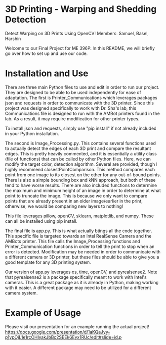 # 3D Printing - Warping and Shedding Detection
Detect Warping on 3D Prints Using OpenCV!
Members: Samuel, Basel, Harshin

Welcome to our Final Project for ME 396P. In this README, we will briefly go over how to set up and use our code.

# Installation and Use
There are three main Python files to use and edit in order to run our project. They are designed to be able to be used independently for ease of adaptation. The first is Printer_Communications which leverages packages json and requests in order to communicate with the 3D printer. Since this project was designed specifically to work with Dr. Sha's lab, this Communications file is designed to run with the AMBot printers found in the lab. As a result, it may require modification for other printer types.

To install json and requests, simply use "pip install" if not already included in your Python installation.

The second is Image_Processing.py. This contains several functions used to actually detect the edges of each 3D print and compare the resultant edges. This is pretty heavily commented, and it is essentially a utility class (file of functions) that can be called by other Python files. Here, we can modify the target color, detection algorithm. Several are provided, though I highly recommend closestPointComparison. This method compares each point from one image to its closest on the other for any out-of-bound points. There is also a simple bounding box and kNN approach, but both of these tend to have worse results. There are also included functions to determine the maximum and minimum height of an image in order to determine at what point to truncate the image. This is because we only want to compare points that are already present in an older image/earlier in the print, otherwise, we would be comparing new layers to nothing!

This file leverages pillow, openCV, sklearn, matplotlib, and numpy. These can all be installed using pip install.

The final file is app.py. This is what actually btings all the code together. This specific file is targeted towards an Intel RealSense Camera and the AMBots printer. This file calls the Image_Processing functions and Printer_Communication functions in order to tell the print to stop when an error is detected. Modification may be needed in order to communicate with a different camera or 3D printer, but these files should be able to give you a good template for any 3D printing system.

Our version of app.py leverages os, time, openCV, and pyrealsense2. Note that pyrealsense2 is a package specifically meant to work with Intel's cameras. This is a great package as it is already in Python, making working with it easier. A different package may need to be utilized for a different camera system.

# Example of Usage 
Please visit our presentation for an example running the actual project!
https://docs.google.com/presentation/d/1aKQaJyy-p1ypOjL1e1rcOHIyakJbBc2SEEk6Eyx1RUc/edit#slide=id.p
